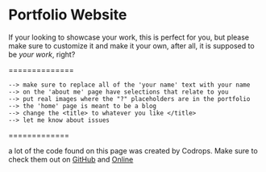 Portfolio Website
==============

If your looking to showcase your work, this is perfect for you, but please make sure to customize it and make it your own, after all, it is supposed to be _your work_, right?

==============

``` 
--> make sure to replace all of the 'your name' text with your name
--> on the 'about me' page have selections that relate to you
--> put real images where the "?" placeholders are in the portfolio
--> the 'home' page is meant to be a blog
--> change the <title> to whatever you like </title>
--> let me know about issues
```

=============

a lot of the code found on this page was created by Codrops. Make sure to check them out on [GitHub](http://github.com/codrops) and [Online](http://tympanus.net/codrops)
